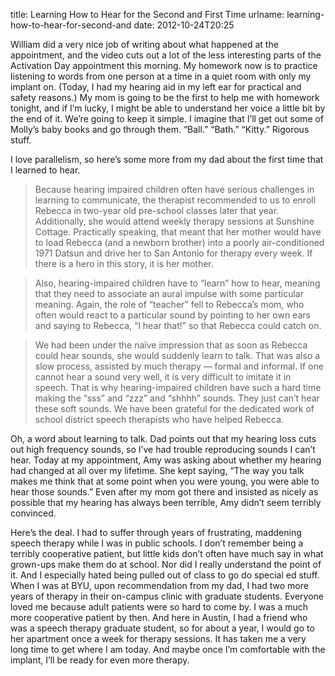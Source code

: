 title: Learning How to Hear for the Second and First Time
urlname: learning-how-to-hear-for-second-and
date: 2012-10-24T20:25

William did a very nice job of writing about what happened at the appointment,
and the video cuts out a lot of the less interesting parts of the Activation Day
appointment this morning. My homework now is to practice listening to words from
one person at a time in a quiet room with only my implant on. (Today, I had my
hearing aid in my left ear for practical and safety reasons.) My mom is going to
be the first to help me with homework tonight, and if I&#x02bc;m lucky, I might
be able to understand her voice a little bit by the end of it. We&#x02bc;re
going to keep it simple. I imagine that I&#x02bc;ll get out some of
Molly&#x02bc;s baby books and go through them. &ldquo;Ball.&rdquo;
&ldquo;Bath.&rdquo; &ldquo;Kitty.&rdquo; Rigorous stuff.

I love parallelism, so here&#x02bc;s some more from my dad about the first time
that I learned to hear.

> Because hearing impaired children often have serious challenges in learning to
> communicate, the therapist recommended to us to enroll Rebecca in two-year old
> pre-school classes later that year. Additionally, she would attend weekly
> therapy sessions at Sunshine Cottage. Practically speaking, that meant that
> her mother would have to load Rebecca (and a newborn brother) into a poorly
> air-conditioned 1971 Datsun and drive her to San Antonio for therapy every
> week. If there is a hero in this story, it is her mother.

> Also, hearing-impaired children have to &ldquo;learn&rdquo; how to hear,
> meaning that they need to associate an aural impulse with some particular
> meaning. Again, the role of &ldquo;teacher&rdquo; fell to Rebecca&#x02bc;s
> mom, who often would react to a particular sound by pointing to her own ears
> and saying to Rebecca, &ldquo;I hear that!&rdquo; so that Rebecca could catch
> on.

> We had been under the naïve impression that as soon as Rebecca could hear
> sounds, she would suddenly learn to talk. That was also a slow process,
> assisted by much therapy &mdash; formal and informal. If one cannot hear a
> sound very well, it is very difficult to imitate it in speech. That is why
> hearing-impaired children have such a hard time making the &ldquo;sss&rdquo;
> and &ldquo;zzz&rdquo; and &ldquo;shhhh&rdquo; sounds. They just can&#x02bc;t
> hear these soft sounds. We have been grateful for the dedicated work of school
> district speech therapists who have helped Rebecca.

Oh, a word about learning to talk. Dad points out that my hearing loss cuts out
high frequency sounds, so I&#x02bc;ve had trouble reproducing sounds I
can&#x02bc;t hear. Today at my appointment, Amy was asking about whether my
hearing had changed at all over my lifetime. She kept saying, &ldquo;The way you
talk makes me think that at some point when you were young, you were able to
hear those sounds.&rdquo; Even after my mom got there and insisted as nicely as
possible that my hearing has always been terrible, Amy didn&#x02bc;t seem
terribly convinced.

Here&#x02bc;s the deal. I had to suffer through years of frustrating, maddening
speech therapy while I was in public schools. I don&#x02bc;t remember being a
terribly cooperative patient, but little kids don&#x02bc;t often have much say
in what grown-ups make them do at school. Nor did I really understand the point
of it. And I especially hated being pulled out of class to go do special ed
stuff. When I was at BYU, upon recommendation from my dad, I had two more years
of therapy in their on-campus clinic with graduate students. Everyone loved me
because adult patients were so hard to come by. I was a much more cooperative
patient by then. And here in Austin, I had a friend who was a speech therapy
graduate student, so for about a year, I would go to her apartment once a week
for therapy sessions. It has taken me a very long time to get where I am today.
And maybe once I&#x02bc;m comfortable with the implant, I&#x02bc;ll be ready for
even more therapy.
